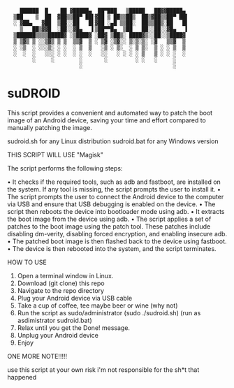 	    ██████  █    ██ ▓█████▄  ██▀███   ▒█████   ██▓▓█████▄   
	  ▒██    ▒  ██  ▓██▒▒██▀ ██▌▓██ ▒ ██▒▒██▒  ██▒▓██▒▒██▀ ██▌  
	  ░ ▓██▄   ▓██  ▒██░░██   █▌▓██ ░▄█ ▒▒██░  ██▒▒██▒░██   █▌  
	    ▒   ██▒▓▓█  ░██░░▓█▄   ▌▒██▀▀█▄  ▒██   ██░░██░░▓█▄   ▌  
	  ▒██████▒▒▒▒█████▓ ░▒████▓ ░██▓ ▒██▒░ ████▓▒░░██░░▒████▓   
	  ▒ ▒▓▒ ▒ ░░▒▓▒ ▒ ▒  ▒▒▓  ▒ ░ ▒▓ ░▒▓░░ ▒░▒░▒░ ░▓   ▒▒▓  ▒   
	  ░ ░▒  ░ ░░░▒░ ░ ░  ░ ▒  ▒   ░▒ ░ ▒░  ░ ▒ ▒░  ▒ ░ ░ ▒  ▒   
	  ░  ░  ░   ░░░ ░ ░  ░ ░  ░   ░░   ░ ░ ░ ░ ▒   ▒ ░ ░ ░  ░   
	        ░     ░        ░       ░         ░ ░   ░     ░      
	                       ░                             ░      

# suDROID
This script provides a convenient and automated way to patch the boot image of an Android device, saving your time and effort compared to manually patching the image.

sudroid.sh for any Linux distribution 
sudroid.bat for any Windows version

THIS SCRIPT WILL USE "Magisk"

The script performs the following steps:

• It checks if the required tools, such as adb and fastboot, are installed on the system. If any tool is missing, the script prompts the user to install it.
• The script prompts the user to connect the Android device to the computer via USB and ensure that USB debugging is enabled on the device.
• The script then reboots the device into bootloader mode using adb.
• It extracts the boot image from the device using adb.
• The script applies a set of patches to the boot image using the patch tool. These patches include disabling dm-verity, disabling forced encryption, and enabling insecure adb.
• The patched boot image is then flashed back to the device using fastboot.
• The device is then rebooted into the system, and the script terminates.

HOW TO USE

1. Open a terminal window in Linux.
2. Download (git clone) this repo
3. Navigate to the repo directory
4. Plug your Android device via USB cable
5. Take a cup of coffee, tee maybe beer or wine (why not)
6. Run the script as sudo/administrator (sudo ./sudroid.sh) (run as asdimistrator sudroid.bat)
7. Relax until you get the Done! message.
8. Unplug your Android device
9. Enjoy



ONE MORE NOTE!!!!!

use this script at your own risk
i'm not responsible for the sh*t that happened
